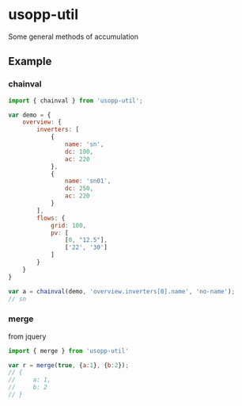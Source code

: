 # usopp-util
Some general methods of accumulation

## Example

### chainval
```js
import { chainval } from 'usopp-util';

var demo = {
    overview: {
        inverters: [
            {
                name: 'sn',
                dc: 100,
                ac: 220
            },
            {
                name: 'sn01',
                dc: 250,
                ac: 220
            }
        ],
        flows: {
            grid: 100,
            pv: [
                [0, "12.5"],
                ['22', '30']
            ]
        }
    }
}

var a = chainval(demo, 'overview.inverters[0].name', 'no-name');
// sn
```

### merge

from jquery

```js
import { merge } from 'usopp-util'

var r = merge(true, {a:1}, {b:2});
// {
//     a: 1,
//     b: 2
// }
```